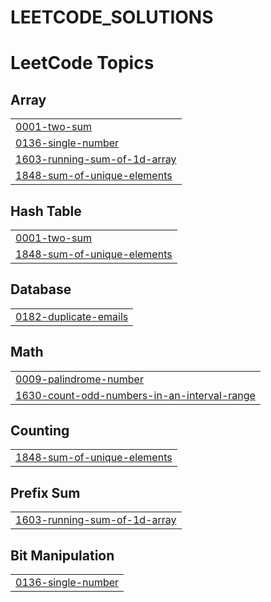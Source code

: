 # LEETCODE_SOLUTIONS
<!---LeetCode Topics Start-->
# LeetCode Topics
## Array
|  |
| ------- |
| [0001-two-sum](https://github.com/vvchandrahasreddy3/LEETCODE_SOLUTIONS/tree/master/0001-two-sum) |
| [0136-single-number](https://github.com/vvchandrahasreddy3/LEETCODE_SOLUTIONS/tree/master/0136-single-number) |
| [1603-running-sum-of-1d-array](https://github.com/vvchandrahasreddy3/LEETCODE_SOLUTIONS/tree/master/1603-running-sum-of-1d-array) |
| [1848-sum-of-unique-elements](https://github.com/vvchandrahasreddy3/LEETCODE_SOLUTIONS/tree/master/1848-sum-of-unique-elements) |
## Hash Table
|  |
| ------- |
| [0001-two-sum](https://github.com/vvchandrahasreddy3/LEETCODE_SOLUTIONS/tree/master/0001-two-sum) |
| [1848-sum-of-unique-elements](https://github.com/vvchandrahasreddy3/LEETCODE_SOLUTIONS/tree/master/1848-sum-of-unique-elements) |
## Database
|  |
| ------- |
| [0182-duplicate-emails](https://github.com/vvchandrahasreddy3/LEETCODE_SOLUTIONS/tree/master/0182-duplicate-emails) |
## Math
|  |
| ------- |
| [0009-palindrome-number](https://github.com/vvchandrahasreddy3/LEETCODE_SOLUTIONS/tree/master/0009-palindrome-number) |
| [1630-count-odd-numbers-in-an-interval-range](https://github.com/vvchandrahasreddy3/LEETCODE_SOLUTIONS/tree/master/1630-count-odd-numbers-in-an-interval-range) |
## Counting
|  |
| ------- |
| [1848-sum-of-unique-elements](https://github.com/vvchandrahasreddy3/LEETCODE_SOLUTIONS/tree/master/1848-sum-of-unique-elements) |
## Prefix Sum
|  |
| ------- |
| [1603-running-sum-of-1d-array](https://github.com/vvchandrahasreddy3/LEETCODE_SOLUTIONS/tree/master/1603-running-sum-of-1d-array) |
## Bit Manipulation
|  |
| ------- |
| [0136-single-number](https://github.com/vvchandrahasreddy3/LEETCODE_SOLUTIONS/tree/master/0136-single-number) |
<!---LeetCode Topics End-->